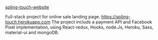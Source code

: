 [spling-touch-website](https://spling-touch.herokuapp.com/#/home)

Full-stack project for online sale landing page.
https://spling-touch.herokuapp.com
The project includs a payment API and Facebook Pixel implementation, using React-redux, Hooks, node.Js, Heroku, Sass, material-ui and mongoDB.
